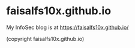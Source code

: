 # faisalfs10x.github.io
My InfoSec blog is at https://faisalfs10x.github.io/

<!-- [![Hits](https://hits.seeyoufarm.com/api/count/incr/badge.svg?url=https%3A%2F%2Fgithub.com%2Ffaisalfs10x%2Ffaisalfs10x.github.io&count_bg=%2379C83D&title_bg=%23F67023&icon=&icon_color=%23E3E537&title=visitor&edge_flat=false)](https://hits.seeyoufarm.com) -->

(copyright faisalfs10x.github.io)

<script data-ad-client="ca-pub-3765232276470543" async src="https://pagead2.googlesyndication.com/pagead/js/adsbygoogle.js"></script>
